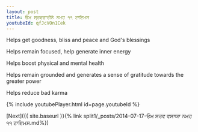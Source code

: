 ```yaml
---
layout: post
title: ਓਮ ਸ੍ਰਵਚਾਰੀਨੇ ਨਮਹ ੧੧ ਟਾਇਮਸ
youtubeId: qfJcVOn1Cek
---
```

 
 
Helps get goodness, bliss and peace and God's blessings
 
Helps remain focused, help generate inner energy 
 
Helps boost physical and mental health 
 
Helps remain grounded and generates a sense of gratitude towards the greater power 
 
Helps reduce bad karma
 
 
 
 


{% include youtubePlayer.html id=page.youtubeId %}
 
[Next]({{ site.baseurl }}{% link  split1/_posts/2014-07-17-ਓਮ ਸਰਵ ਵਸਾਯਾ ਨਮਹ ੧੧ ਟਾਇਮਸ.md%})
 
